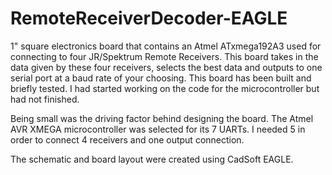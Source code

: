 # RemoteReceiverDecoder-EAGLE
1" square electronics board that contains an Atmel ATxmega192A3 used for connecting to four JR/Spektrum Remote Receivers.
This board takes in the data given by these four receivers, selects the best data and outputs to one serial port at a baud rate of your choosing.
This board has been built and briefly tested.  I had started working on the code for the microcontroller but had not finished.

Being small was the driving factor behind designing the board.  The Atmel AVR XMEGA microcontroller was selected for its 7 UARTs.  I needed 5 in order to connect 4 receivers and one output connection.

The schematic and board layout were created using CadSoft EAGLE.
